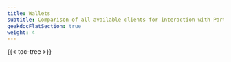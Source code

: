 ```yaml
---
title: Wallets
subtitle: Comparison of all available clients for interaction with Particl network
geekdocFlatSection: true
weight: 4
---
```


{{< toc-tree >}}